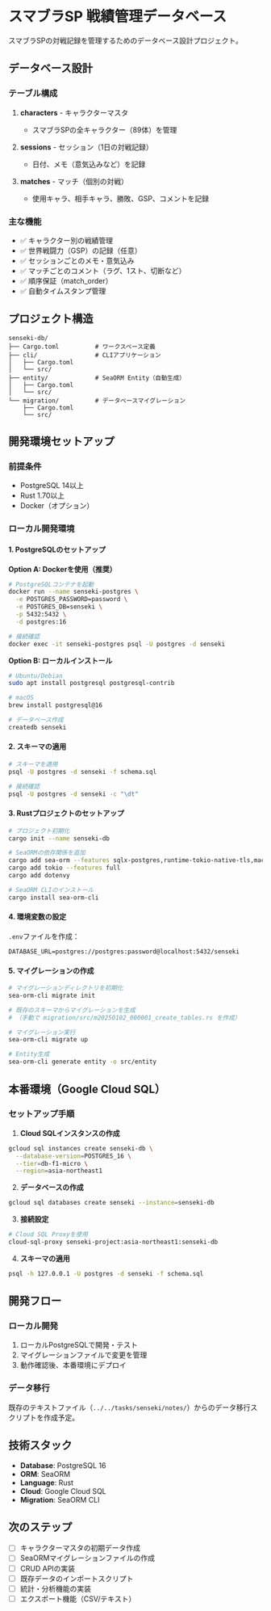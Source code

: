 # スマブラSP 戦績管理データベース

スマブラSPの対戦記録を管理するためのデータベース設計プロジェクト。

## データベース設計

### テーブル構成

1. **characters** - キャラクターマスタ
   - スマブラSPの全キャラクター（89体）を管理
   
2. **sessions** - セッション（1日の対戦記録）
   - 日付、メモ（意気込みなど）を記録
   
3. **matches** - マッチ（個別の対戦）
   - 使用キャラ、相手キャラ、勝敗、GSP、コメントを記録

### 主な機能

- ✅ キャラクター別の戦績管理
- ✅ 世界戦闘力（GSP）の記録（任意）
- ✅ セッションごとのメモ・意気込み
- ✅ マッチごとのコメント（ラグ、1スト、切断など）
- ✅ 順序保証（match_order）
- ✅ 自動タイムスタンプ管理

## プロジェクト構造

```
senseki-db/
├── Cargo.toml          # ワークスペース定義
├── cli/                # CLIアプリケーション
│   ├── Cargo.toml
│   └── src/
├── entity/             # SeaORM Entity（自動生成）
│   ├── Cargo.toml
│   └── src/
└── migration/          # データベースマイグレーション
    ├── Cargo.toml
    └── src/
```

## 開発環境セットアップ

### 前提条件

- PostgreSQL 14以上
- Rust 1.70以上
- Docker（オプション）

### ローカル開発環境

#### 1. PostgreSQLのセットアップ

**Option A: Dockerを使用（推奨）**

```bash
# PostgreSQLコンテナを起動
docker run --name senseki-postgres \
  -e POSTGRES_PASSWORD=password \
  -e POSTGRES_DB=senseki \
  -p 5432:5432 \
  -d postgres:16

# 接続確認
docker exec -it senseki-postgres psql -U postgres -d senseki
```

**Option B: ローカルインストール**

```bash
# Ubuntu/Debian
sudo apt install postgresql postgresql-contrib

# macOS
brew install postgresql@16

# データベース作成
createdb senseki
```

#### 2. スキーマの適用

```bash
# スキーマを適用
psql -U postgres -d senseki -f schema.sql

# 接続確認
psql -U postgres -d senseki -c "\dt"
```

#### 3. Rustプロジェクトのセットアップ

```bash
# プロジェクト初期化
cargo init --name senseki-db

# SeaORMの依存関係を追加
cargo add sea-orm --features sqlx-postgres,runtime-tokio-native-tls,macros
cargo add tokio --features full
cargo add dotenvy

# SeaORM CLIのインストール
cargo install sea-orm-cli
```

#### 4. 環境変数の設定

`.env`ファイルを作成：

```env
DATABASE_URL=postgres://postgres:password@localhost:5432/senseki
```

#### 5. マイグレーションの作成

```bash
# マイグレーションディレクトリを初期化
sea-orm-cli migrate init

# 既存のスキーマからマイグレーションを生成
# （手動で migration/src/m20250102_000001_create_tables.rs を作成）

# マイグレーション実行
sea-orm-cli migrate up

# Entity生成
sea-orm-cli generate entity -o src/entity
```

## 本番環境（Google Cloud SQL）

### セットアップ手順

1. **Cloud SQLインスタンスの作成**

```bash
gcloud sql instances create senseki-db \
  --database-version=POSTGRES_16 \
  --tier=db-f1-micro \
  --region=asia-northeast1
```

2. **データベースの作成**

```bash
gcloud sql databases create senseki --instance=senseki-db
```

3. **接続設定**

```bash
# Cloud SQL Proxyを使用
cloud-sql-proxy senseki-project:asia-northeast1:senseki-db
```

4. **スキーマの適用**

```bash
psql -h 127.0.0.1 -U postgres -d senseki -f schema.sql
```

## 開発フロー

### ローカル開発

1. ローカルPostgreSQLで開発・テスト
2. マイグレーションファイルで変更を管理
3. 動作確認後、本番環境にデプロイ

### データ移行

既存のテキストファイル（`../../tasks/senseki/notes/`）からのデータ移行スクリプトを作成予定。

## 技術スタック

- **Database**: PostgreSQL 16
- **ORM**: SeaORM
- **Language**: Rust
- **Cloud**: Google Cloud SQL
- **Migration**: SeaORM CLI

## 次のステップ

- [ ] キャラクターマスタの初期データ作成
- [ ] SeaORMマイグレーションファイルの作成
- [ ] CRUD APIの実装
- [ ] 既存データのインポートスクリプト
- [ ] 統計・分析機能の実装
- [ ] エクスポート機能（CSV/テキスト）
